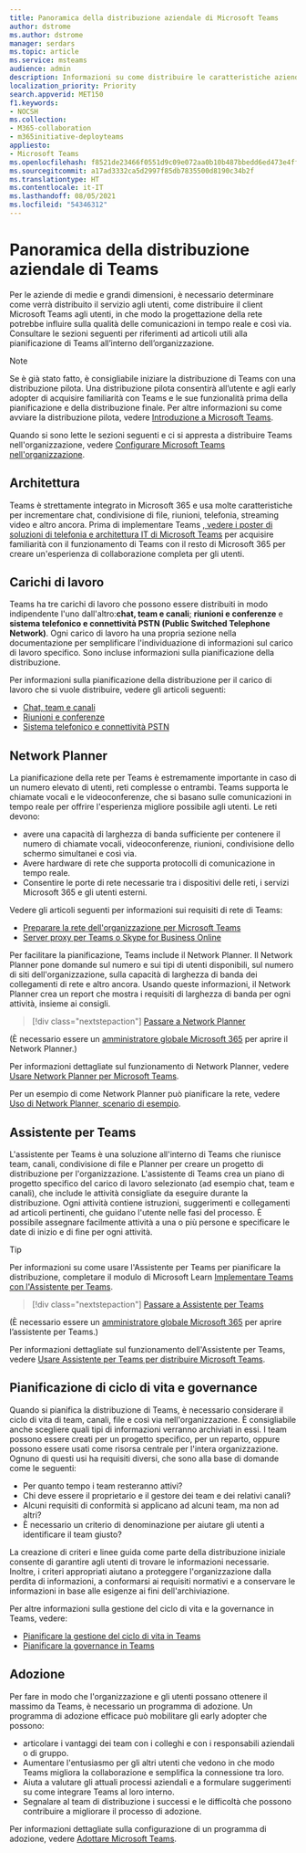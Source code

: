 ```yaml
---
title: Panoramica della distribuzione aziendale di Microsoft Teams
author: dstrome
ms.author: dstrome
manager: serdars
ms.topic: article
ms.service: msteams
audience: admin
description: Informazioni su come distribuire le caratteristiche aziendali di Microsoft Teams.
localization_priority: Priority
search.appverid: MET150
f1.keywords:
- NOCSH
ms.collection:
- M365-collaboration
- m365initiative-deployteams
appliesto:
- Microsoft Teams
ms.openlocfilehash: f8521de23466f0551d9c09e072aa0b10b487bbedd6ed473e4ff2a9997f456d28
ms.sourcegitcommit: a17ad3332ca5d2997f85db7835500d8190c34b2f
ms.translationtype: HT
ms.contentlocale: it-IT
ms.lasthandoff: 08/05/2021
ms.locfileid: "54346312"
---
```

# <a name="teams-enterprise-deployment-overview"></a>Panoramica della distribuzione aziendale di Teams

Per le aziende di medie e grandi dimensioni, è necessario determinare come verrà distribuito il servizio agli utenti, come distribuire il client Microsoft Teams agli utenti, in che modo la progettazione della rete potrebbe influire sulla qualità delle comunicazioni in tempo reale e così via. Consultare le sezioni seguenti per riferimenti ad articoli utili alla pianificazione di Teams all’interno dell’organizzazione.

> [!NOTE]
> Se è già stato fatto, è consigliabile iniziare la distribuzione di Teams con una distribuzione pilota. Una distribuzione pilota consentirà all’utente e agli early adopter di acquisire familiarità con Teams e le sue funzionalità prima della pianificazione e della distribuzione finale. Per altre informazioni su come avviare la distribuzione pilota, vedere [Introduzione a Microsoft Teams](get-started-with-teams-quick-start.md).

Quando si sono lette le sezioni seguenti e ci si appresta a distribuire Teams nell'organizzazione, vedere [Configurare Microsoft Teams nell'organizzazione](deploy-enterprise-setup.md).

## <a name="architecture"></a>Architettura

Teams è strettamente integrato in Microsoft 365 e usa molte caratteristiche per incrementare chat, condivisione di file, riunioni, telefonia, streaming video e altro ancora. Prima di implementare Teams [, vedere i poster di soluzioni di telefonia e architettura IT di Microsoft Teams](teams-architecture-solutions-posters.md) per acquisire familiarità con il funzionamento di Teams con il resto di Microsoft 365 per creare un'esperienza di collaborazione completa per gli utenti.

## <a name="workloads"></a>Carichi di lavoro

Teams ha tre carichi di lavoro che possono essere distribuiti in modo indipendente l'uno dall'altro:**chat, team e canali**; **riunioni e conferenze** e **sistema telefonico e connettività PSTN (Public Switched Telephone Network)**. Ogni carico di lavoro ha una propria sezione nella documentazione per semplificare l'individuazione di informazioni sul carico di lavoro specifico. Sono incluse informazioni sulla pianificazione della distribuzione.

Per informazioni sulla pianificazione della distribuzione per il carico di lavoro che si vuole distribuire, vedere gli articoli seguenti:

- [Chat, team e canali](deploy-chat-teams-channels-microsoft-teams-landing-page.md)
- [Riunioni e conferenze](deploy-meetings-microsoft-teams-landing-page.md)
- [Sistema telefonico e connettività PSTN](cloud-voice-landing-page.md)

## <a name="network-planner"></a>Network Planner

La pianificazione della rete per Teams è estremamente importante in caso di un numero elevato di utenti, reti complesse o entrambi. Teams supporta le chiamate vocali e le videoconferenze, che si basano sulle comunicazioni in tempo reale per offrire l'esperienza migliore possibile agli utenti. Le reti devono:

- avere una capacità di larghezza di banda sufficiente per contenere il numero di chiamate vocali, videoconferenze, riunioni, condivisione dello schermo simultanei e così via.
- Avere hardware di rete che supporta protocolli di comunicazione in tempo reale.
- Consentire le porte di rete necessarie tra i dispositivi delle reti, i servizi Microsoft 365 e gli utenti esterni.

Vedere gli articoli seguenti per informazioni sui requisiti di rete di Teams:

- [Preparare la rete dell'organizzazione per Microsoft Teams](prepare-network.md)
- [Server proxy per Teams o Skype for Business Online](proxy-servers-for-skype-for-business-online.md)

Per facilitare la pianificazione, Teams include il Network Planner. Il Network Planner pone domande sul numero e sui tipi di utenti disponibili, sul numero di siti dell'organizzazione, sulla capacità di larghezza di banda dei collegamenti di rete e altro ancora. Usando queste informazioni, il Network Planner crea un report che mostra i requisiti di larghezza di banda per ogni attività, insieme ai consigli.

 > [!div class="nextstepaction"]
> [Passare a Network Planner](https://admin.teams.microsoft.com/networkplanner/organization)

(È necessario essere un [amministratore globale Microsoft 365](/microsoft-365/admin/add-users/about-admin-roles#commonly-used-microsoft-365-admin-center-roles) per aprire il Network Planner.)

Per informazioni dettagliate sul funzionamento di Network Planner, vedere [Usare Network Planner per Microsoft Teams](network-planner.md).

Per un esempio di come Network Planner può pianificare la rete, vedere [Uso di Network Planner, scenario di esempio](tutorial-network-planner-example.yml).

## <a name="teams-advisor"></a>Assistente per Teams

L'assistente per Teams è una soluzione all'interno di Teams che riunisce team, canali, condivisione di file e Planner per creare un progetto di distribuzione per l'organizzazione. L'assistente di Teams crea un piano di progetto specifico del carico di lavoro selezionato (ad esempio chat, team e canali), che include le attività consigliate da eseguire durante la distribuzione. Ogni attività contiene istruzioni, suggerimenti e collegamenti ad articoli pertinenti, che guidano l'utente nelle fasi del processo. È possibile assegnare facilmente attività a una o più persone e specificare le date di inizio e di fine per ogni attività.

> [!TIP]
> Per informazioni su come usare l'Assistente per Teams per pianificare la distribuzione, completare il modulo di Microsoft Learn [Implementare Teams con l'Assistente per Teams](/learn/modules/m365-teams-rollout-using-advisor/).

> [!div class="nextstepaction"]
> [Passare a Assistente per Teams](https://admin.teams.microsoft.com/teams-deployment)

(È necessario essere un [amministratore globale Microsoft 365](/microsoft-365/admin/add-users/about-admin-roles#commonly-used-microsoft-365-admin-center-roles) per aprire l’assistente per Teams.)

Per informazioni dettagliate sul funzionamento dell'Assistente per Teams, vedere [Usare Assistente per Teams per distribuire Microsoft Teams](use-advisor-teams-roll-out.md).

## <a name="lifecycle-and-governance-planning"></a>Pianificazione di ciclo di vita e governance

Quando si pianifica la distribuzione di Teams, è necessario considerare il ciclo di vita di team, canali, file e così via nell'organizzazione. È consigliabile anche scegliere quali tipi di informazioni verranno archiviati in essi. I team possono essere creati per un progetto specifico, per un reparto, oppure possono essere usati come risorsa centrale per l'intera organizzazione. Ognuno di questi usi ha requisiti diversi, che sono alla base di domande come le seguenti:

- Per quanto tempo i team resteranno attivi?
- Chi deve essere il proprietario e il gestore dei team e dei relativi canali?
- Alcuni requisiti di conformità si applicano ad alcuni team, ma non ad altri?
- È necessario un criterio di denominazione per aiutare gli utenti a identificare il team giusto?

La creazione di criteri e linee guida come parte della distribuzione iniziale consente di garantire agli utenti di trovare le informazioni necessarie. Inoltre, i criteri appropriati aiutano a proteggere l'organizzazione dalla perdita di informazioni, a conformarsi ai requisiti normativi e a conservare le informazioni in base alle esigenze ai fini dell'archiviazione.

Per altre informazioni sulla gestione del ciclo di vita e la governance in Teams, vedere:

- [Pianificare la gestione del ciclo di vita in Teams](plan-teams-lifecycle.md)
- [Pianificare la governance in Teams](plan-teams-governance.md)

## <a name="adoption"></a>Adozione

Per fare in modo che l'organizzazione e gli utenti possano ottenere il massimo da Teams, è necessario un programma di adozione. Un programma di adozione efficace può mobilitare gli early adopter che possono:

- articolare i vantaggi dei team con i colleghi e con i responsabili aziendali o di gruppo.
- Aumentare l'entusiasmo per gli altri utenti che vedono in che modo Teams migliora la collaborazione e semplifica la connessione tra loro.
- Aiuta a valutare gli attuali processi aziendali e a formulare suggerimenti su come integrare Teams al loro interno.
- Segnalare al team di distribuzione i successi e le difficoltà che possono contribuire a migliorare il processo di adozione.

Per informazioni dettagliate sulla configurazione di un programma di adozione, vedere [Adottare Microsoft Teams](adopt-microsoft-teams-landing-page.md).